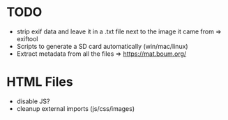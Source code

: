 TODO
====

* strip exif data and leave it in a .txt file next to the image it came from
  => exiftool
* Scripts to generate a SD card automatically (win/mac/linux)
* Extract metadata from all the files => https://mat.boum.org/

HTML Files
==========

- disable JS?
- cleanup external imports (js/css/images)
